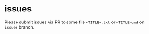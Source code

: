 # issues
Please submit issues via PR to some file `<TITLE>.txt` or `<TITLE>.md` on `issues` branch.
